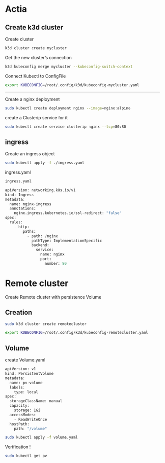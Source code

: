 # Actia
## Create k3d cluster

Create cluster 
```bash
k3d cluster create mycluster
```

Get the new cluster’s connection 
```bash
k3d kubeconfig merge mycluster --kubeconfig-switch-context
```

Connect Kubectl to ConfigFile 
```bash
export KUBECONFIG=/root/.config/k3d/kubeconfig-mycluster.yaml
```

**************
Create a nginx deployment
```bash
sudo kubectl create deployment nginx --image=nginx:alpine

```

create a Clusterip service for it 
```bash
sudo kubectl create service clusterip nginx --tcp=80:80
```




## ingress
Create an ingress object 
```bash
sudo kubectl apply -f ./ingress.yaml
```
ingress.yaml
```python
ingress.yaml

apiVersion: networking.k8s.io/v1
kind: Ingress
metadata:
  name: nginx-ingress
  annotations:
    nginx.ingress.kubernetes.io/ssl-redirect: "false"
spec:
  rules:
    - http:
        paths:
          - path: /nginx
            pathType: ImplementationSpecific
            backend:
              service:
                name: nginx
                port:
                  number: 80
```
# Remote cluster

Create Remote cluster with persistence Volume 

## Creation

```bash
sudo k3d cluster create remotecluster
```
```bash
export KUBECONFIG=/root/.config/k3d/kubeconfig-remotecluster.yaml
```
## Volume
create Volume.yaml
```bash
apiVersion: v1
kind: PersistentVolume
metadata:
  name: pv-volume
  labels:
    type: local
spec:
  storageClassName: manual
  capacity:
    storage: 1Gi
  accessModes:
    - ReadWriteOnce
  hostPath:
    path: "/volume"
```
```bash
sudo kubectl apply -f volume.yaml
```
Verification !
```bash
sudo kubectl get pv
```
